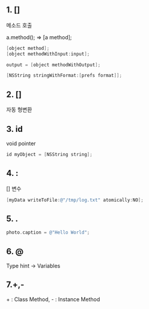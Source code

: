 ## 1. []

메소드 호출

a.method(); => [a method];

```objective-c
[object method];
[object methodWithInput:input];

output = [object methodWithOutput];

[NSString stringWithFormat:[prefs format]];
```

## 2. []

자동 형변환

## 3. id

void pointer

```objective-c
id myObject = [NSString string];
```

## 4. : 

[] 변수

```objective-c
[myData writeToFile:@"/tmp/log.txt" atomically:NO];
```

## 5. .

```objective-c
photo.caption = @"Hello World";
```

## 6. @

Type hint -> Variables


## 7.+,-

\+ : Class Method, - : Instance Method
